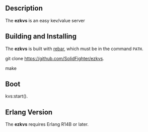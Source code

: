 ## Description

The **ezkvs**  is an easy kev/value server

## Building and Installing
The **ezkvs** is built with [rebar](https://github.com/basho/rebar), which must be in the command `PATH`.

git clone https://github.com/SolidFighter/ezkvs.

make

## Boot
kvs:start().

## Erlang Version

The **ezkvs** requires Erlang R14B or later.
